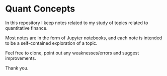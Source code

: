 # Quant Concepts

In this repository I keep notes related to my study of topics related to quantitative finance.

Most notes are in the form of Jupyter notebooks, and each note is intended to be a self-contained exploration of a topic.

Feel free to clone, point out any weaknesses/errors and suggest improvements.

Thank you.
